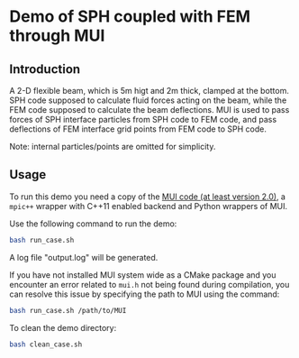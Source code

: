 # Demo of SPH coupled with FEM through MUI

## Introduction
A 2-D flexible beam, which is 5m higt and 2m thick, clamped at the bottom. SPH code supposed to calculate fluid forces acting on the beam, while the FEM code supposed to calculate the beam deflections. MUI is used to pass forces of SPH interface particles from SPH code to FEM code, and pass deflections of FEM interface grid points from FEM code to SPH code.

Note: internal particles/points are omitted for simplicity.

## Usage

To run this demo you need a copy of the [MUI code (at least version 2.0)](https://github.com/MxUI/MUI), a `mpic++` wrapper with C++11 enabled backend and Python wrappers of MUI.

Use the following command to run the demo:

```bash
bash run_case.sh
```
A log file "output.log" will be generated.

If you have not installed MUI system wide as a CMake package and you encounter an error related to `mui.h` not being found during compilation, you can resolve this issue by specifying the path to MUI using the command:

```bash
bash run_case.sh /path/to/MUI
```

To clean the demo directory:

```bash
bash clean_case.sh
```